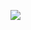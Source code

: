 <a href="https://wakatime.com"><img src="https://wakatime.com/share/@ae47dbda-8d7b-4e36-a9f3-5bd24112ab27/61cdb1e3-e56e-4618-b180-1e3b44e78103.png" /></a>
